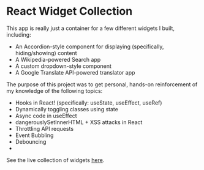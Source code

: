 # React Widget Collection

This app is really just a container for a few different widgets I built, including:

- An Accordion-style component for displaying (specifically, hiding/showing) content
- A Wikipedia-powered Search app
- A custom dropdown-style component
- A Google Translate API-powered translator app

The purpose of this project was to get personal, hands-on reinforcement of my knowledge of the following topics:

- Hooks in React! (specifically: useState, useEffect, useRef)
- Dynamically toggling classes using state
- Async code in useEffect
- dangerouslySetInnerHTML + XSS attacks in React
- Throttling API requests
- Event Bubbling
- Debouncing
-

See the live collection of widgets <a href="https://tcs-react-widget-collection.netlify.app/" target="_blank" >here</a>.

